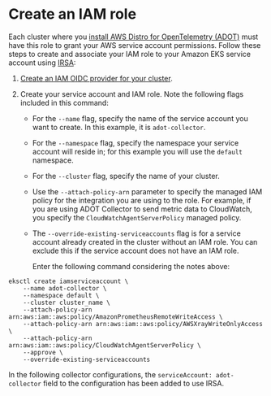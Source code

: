 # Create an IAM role<a name="adot-iam"></a>

Each cluster where you [install AWS Distro for OpenTelemetry \(ADOT\)](adot-manage.md#adot-install) must have this role to grant your AWS service account permissions\. Follow these steps to create and associate your IAM role to your Amazon EKS service account using [ IRSA](iam-roles-for-service-accounts.md):

1.  [Create an IAM OIDC provider for your cluster](enable-iam-roles-for-service-accounts.md)\.

1. Create your service account and IAM role\. Note the following flags included in this command: 
   + For the `--name` flag, specify the name of the service account you want to create\. In this example, it is `adot-collector`\.
   + For the `--namespace` flag, specify the namespace your service account will reside in; for this example you will use the `default` namespace\.
   + For the `--cluster` flag, specify the name of your cluster\.
   + Use the `--attach-policy-arn` parameter to specify the managed IAM policy for the integration you are using to the role\. For example, if you are using ADOT Collector to send metric data to CloudWatch, you specify the `CloudWatchAgentServerPolicy` managed policy\.
   + The `--override-existing-serviceaccounts` flag is for a service account already created in the cluster without an IAM role\. You can exclude this if the service account does not have an IAM role\. 

     Enter the following command considering the notes above:

```
eksctl create iamserviceaccount \
    --name adot-collector \
    --namespace default \
    --cluster cluster_name \
    --attach-policy-arn arn:aws:iam::aws:policy/AmazonPrometheusRemoteWriteAccess \
    --attach-policy-arn arn:aws:iam::aws:policy/AWSXrayWriteOnlyAccess \
    --attach-policy-arn arn:aws:iam::aws:policy/CloudWatchAgentServerPolicy \
    --approve \
    --override-existing-serviceaccounts
```

In the following collector configurations, the `serviceAccount: adot-collector` field to the configuration has been added to use IRSA\.